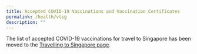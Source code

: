 ```yaml
---
title: Accepted COVID-19 Vaccinations and Vaccination Certificates
permalink: /health/vtsg
description: ""
---
```


The list of accepted COVID-19 vaccinations for travel to Singapore has been moved to the [Travelling to Singapore page](/arriving/overview#vaccination).